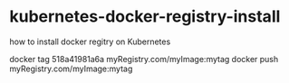 # kubernetes-docker-registry-install
how to install docker regitry on Kubernetes

docker tag 518a41981a6a myRegistry.com/myImage:mytag
docker push myRegistry.com/myImage:mytag

